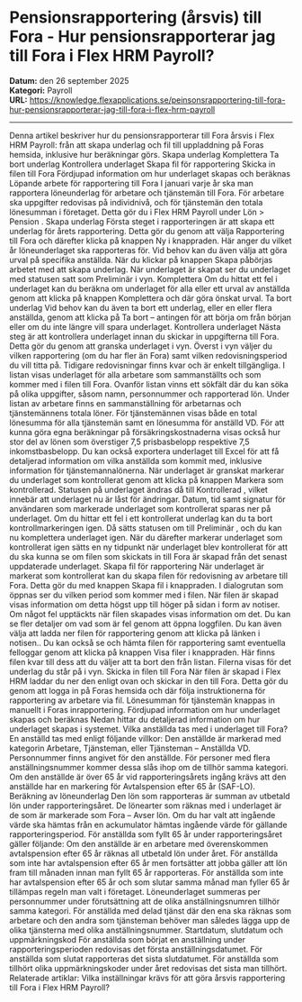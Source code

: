 # Pensionsrapportering (årsvis) till Fora - Hur pensionsrapporterar jag till Fora i Flex HRM Payroll?

**Datum:** den 26 september 2025  
**Kategori:** Payroll  
**URL:** https://knowledge.flexapplications.se/peinsonsrapportering-till-fora-hur-pensionsrapporterar-jag-till-fora-i-flex-hrm-payroll

---

Denna artikel beskriver hur du pensionsrapporterar till Fora årsvis i Flex HRM Payroll: från att skapa underlag och fil till uppladdning på Foras hemsida, inklusive hur beräkningar görs.
Skapa underlag
Komplettera
Ta bort underlag
Kontrollera underlaget
Skapa fil för rapportering
Skicka in filen till Fora
Fördjupad information om hur underlaget skapas och beräknas
Löpande arbete för rapportering till Fora
I januari varje år ska man rapportera löneunderlag för arbetare och tjänstemän till Fora. För arbetare ska uppgifter redovisas på individnivå, och för tjänstemän den totala lönesumman i företaget. Detta gör du i Flex HRM Payroll under
Lön > Pension
.
Skapa underlag
Första steget i rapporteringen är att skapa ett underlag för årets rapportering. Detta gör du genom att välja Rapportering till Fora och därefter klicka på knappen
Ny
i knappraden.
Här anger du vilket år löneunderlaget ska rapporteras för. Vid behov kan du även välja att göra urval på specifika anställda.
När du klickar på knappen
Skapa
påbörjas arbetet med att skapa underlag. När underlaget är skapat ser du underlaget med statusen satt som
Preliminär
i vyn.
Komplettera
Om du hittat ett fel i underlaget kan du beräkna om underlaget för alla eller ett urval av anställda genom att klicka på knappen
Komplettera
och där göra önskat urval.
Ta bort underlag
Vid behov kan du även ta bort ett underlag, eller en eller flera anställda, genom att klicka på
Ta bort
– antingen för att börja om från början eller om du inte längre vill spara underlaget.
Kontrollera underlaget
Nästa steg är att kontrollera underlaget innan du skickar in uppgifterna till Fora. Detta gör du genom att granska underlaget i vyn.
Överst i vyn väljer du vilken rapportering (om du har fler än Fora) samt vilken redovisningsperiod du vill titta på. Tidigare redovisningar finns kvar och är enkelt tillgängliga.
I listan visas underlaget för alla arbetare som sammanställts och som kommer med i filen till Fora. Ovanför listan vinns ett sökfält där du kan söka på olika uppgifter, såsom namn, personnummer och rapporterad lön.
Under listan av arbetare finns en sammanställning för arbetarnas och tjänstemännens totala löner. För tjänstemännen visas både en total lönesumma för alla tjänstemän samt en lönesumma för anställd VD.
För att kunna göra egna beräkningar på försäkringskostnaderna visas också hur stor del av lönen som överstiger 7,5 prisbasbelopp respektive 7,5 inkomstbasbelopp.
Du kan också exportera underlaget till
Excel
för att få detaljerad information om vilka anställda som kommit med, inklusive information för tjänstemannalönerna.
När underlaget är granskat markerar du underlaget som kontrollerat genom att klicka på knappen
Markera som kontrollerad.
Statusen på underlaget ändras då till
Kontrollerad
, vilket innebär att underlaget nu är låst för ändringar. Datum, tid samt signatur för användaren som markerade underlaget som kontrollerat sparas ner på underlaget.
Om du hittar ett fel i ett kontrollerat underlag kan du ta bort kontrollmarkeringen igen. Då sätts statusen om till
Preliminär
, och du kan nu komplettera underlaget igen. När du därefter markerar underlaget som kontrollerat igen sätts en ny tidpunkt när underlaget blev kontrollerat för att du ska kunna se om filen som skickats in till Fora är skapad från det senast uppdaterade underlaget.
Skapa fil för rapportering
När underlaget är markerat som kontrollerat kan du skapa filen för redovisning av arbetare till Fora. Detta gör du med knappen
Skapa fil
i knappraden.
I dialogrutan som öppnas ser du vilken period som kommer med i filen.
När filen är skapad visas information om detta högst upp till höger på sidan i form av notiser. Om något fel upptäckts när filen skapades visas information om det. Du kan se fler detaljer om vad som är fel genom att öppna loggfilen. Du kan även välja att ladda ner filen för rapportering genom att klicka på länken i notisen..
Du kan också se och hämta filen för rapportering samt eventuella felloggar genom att klicka på knappen
Visa filer
i knappraden. Här finns filen kvar till dess att du väljer att ta bort den från listan. Filerna visas för det underlag du står på i vyn.
Skicka in filen till Fora
När filen är skapad i Flex HRM laddar du ner den enligt ovan och skickar in den till Fora. Detta gör du genom att logga in på Foras hemsida och där följa instruktionerna för rapportering av arbetare via fil. Lönesumman för tjänstemän knappas in manuellt i Foras inrapportering.
Fördjupad information om hur underlaget skapas och beräknas
Nedan hittar du detaljerad information om hur underlaget skapas i systemet.
Vilka anställda tas med i underlaget till Fora?
En anställd tas med enligt följande villkor:
Den anställde är markerad med kategorin Arbetare, Tjänsteman, eller Tjänsteman – Anställda VD.
Personnummer finns angivet för den anställde. För personer med flera anställningsnummer kommer dessa slås ihop om de tillhör samma kategori.
Om den anställde är över 65 år vid rapporteringsårets ingång krävs att den anställde har en markering för Avtalspension efter 65 år (SAF-LO).
Beräkning av löneunderlag
Den lön som rapporteras är summan av utbetald lön under rapporteringsåret. De lönearter som räknas med i underlaget är de som är markerade som Fora – Avser lön.
Om du har valt att ingående värde ska hämtas från en ackumulator hämtas ingående värde för gällande rapporteringsperiod.
För anställda som fyllt 65 år under rapporteringsåret gäller följande:
Om den anställde är en arbetare med överenskommen avtalspension efter 65 år räknas all utbetald lön under året.
För anställda som inte har avtalspension efter 65 år men fortsätter att jobba gäller att lön fram till månaden innan man fyllt 65 år rapporteras.
För anställda som inte har avtalspension efter 65 år och som slutar samma månad man fyller 65 år tillämpas regeln man valt i företaget.
Löneunderlaget summeras per personnummer under förutsättning att de olika anställningsnumren tillhör samma kategori. För anställda med delad tjänst där den ena ska räknas som arbetare och den andra som tjänsteman behöver man således lägga upp de olika tjänsterna med olika anställningsnummer.
Startdatum, slutdatum och uppmärkningskod
För anställda som börjat en anställning under rapporteringsperioden redovisas det första anställningsdatumet. För anställda som slutat rapporteras det sista slutdatumet.
För anställda som tillhört olika uppmärkningskoder under året redovisas det sista man tillhört.
Relaterade artiklar:
Vilka inställningar krävs för att göra årsvis rapportering till Fora i Flex HRM Payroll?
